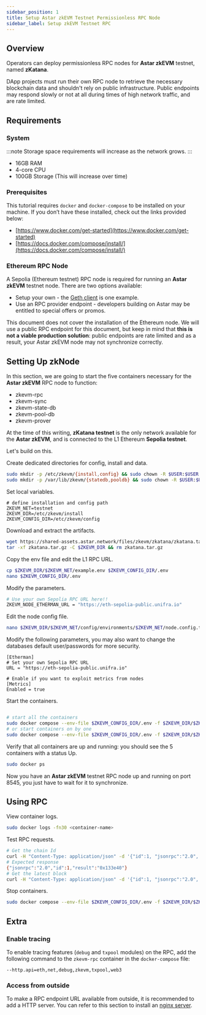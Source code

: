 ```yaml
---
sidebar_position: 1
title: Setup Astar zkEVM Testnet Permissionless RPC Node
sidebar_label: Setup zkEVM Testnet RPC
---
```


## Overview

Operators can deploy permissionless RPC nodes for **Astar zkEVM** testnet, named **zKatana**.

DApp projects must run their own RPC node to retrieve the necessary blockchain data and shouldn't rely on public infrastructure. Public endpoints may respond slowly or not at all during times of high network traffic, and are rate limited.

## Requirements

### System

:::note
Storage space requirements will increase as the network grows.
:::

- 16GB RAM
- 4-core CPU
- 100GB Storage (This will increase over time)

### Prerequisites

This tutorial requires `docker` and `docker-compose` to be installed on your machine. If you don’t have these installed, check out the links provided below:

- [https://www.docker.com/get-started](https://www.docker.com/get-started)
- [https://docs.docker.com/compose/install/](https://docs.docker.com/compose/install/)

### Ethereum RPC Node

A Sepolia (Ethereum testnet) RPC node is required for running an **Astar zkEVM** testnet node.
There are two options available:

- Setup your own - the [Geth client](https://geth.ethereum.org/docs/getting-started/installing-geth) is one example.
- Use an RPC provider endpoint - developers building on Astar may be entitled to special offers or promos. 

This document does not cover the installation of the Ethereum node. We will use a public RPC endpoint for this document, but keep in mind that **this is not a viable production solution**: public endpoints are rate limited and as a result, your Astar zkEVM node may not synchronize correctly.

## Setting Up zkNode

In this section, we are going to start the five containers necessary for the **Astar zkEVM** RPC node to function:

- zkevm-rpc
- zkevm-sync
- zkevm-state-db
- zkevm-pool-db
- zkevm-prover

At the time of this writing, **zKatana testnet** is the only network available for the **Astar zkEVM**, and is connected to the L1 Ethereum **Sepolia testnet**.

Let's build on this.

Create dedicated directories for config, install and data.

```bash
sudo mkdir -p /etc/zkevm/{install,config} && sudo chown -R $USER:$USER /etc/zkevm
sudo mkdir -p /var/lib/zkevm/{statedb,pooldb} && sudo chown -R $USER:$USER /var/lib/zkevm/
```

Set local variables.

```
# define installation and config path
ZKEVM_NET=testnet
ZKEVM_DIR=/etc/zkevm/install
ZKEVM_CONFIG_DIR=/etc/zkevm/config
```

Download and extract the artifacts.

```bash
wget https://shared-assets.astar.network/files/zkevm/zkatana/zkatana.tar.gz
tar -xf zkatana.tar.gz -C $ZKEVM_DIR && rm zkatana.tar.gz
```

Copy the env file and edit the L1 RPC URL.

```bash
cp $ZKEVM_DIR/$ZKEVM_NET/example.env $ZKEVM_CONFIG_DIR/.env
nano $ZKEVM_CONFIG_DIR/.env
```

Modify the parameters.

```bash
# Use your own Sepolia RPC URL here!!
ZKEVM_NODE_ETHERMAN_URL = "https://eth-sepolia-public.unifra.io"
```

Edit the node config file.

```bash
nano $ZKEVM_DIR/$ZKEVM_NET/config/environments/$ZKEVM_NET/node.config.toml
```

Modify the following parameters, you may also want to change the databases default user/passwords for more security.

```
[Etherman]
# Set your own Sepolia RPC URL
URL = "https://eth-sepolia-public.unifra.io"

# Enable if you want to exploit metrics from nodes
[Metrics]
Enabled = true
```

Start the containers.

```bash

# start all the containers
sudo docker compose --env-file $ZKEVM_CONFIG_DIR/.env -f $ZKEVM_DIR/$ZKEVM_NET/docker-compose.yml up -d
# or start containers on by one
sudo docker compose --env-file $ZKEVM_CONFIG_DIR/.env -f $ZKEVM_DIR/$ZKEVM_NET/docker-compose.yml up -d <container-name>
```

Verify that all containers are up and running: you should see the 5 containers with a status Up.

```bash
sudo docker ps
```

Now you have an **Astar zkEVM** testnet RPC node up and running on port 8545, you just have to wait for it to synchronize.

## Using RPC

View container logs.

```bash
sudo docker logs -fn30 <container-name>
```

Test RPC requests.

```bash
# Get the chain Id
curl -H "Content-Type: application/json" -d '{"id":1, "jsonrpc":"2.0", "method": "eth_chainId", "params": []}' http://localhost:8545
# Expected response
{"jsonrpc":"2.0","id":1,"result":"0x133e40"}
# Get the latest block
curl -H "Content-Type: application/json" -d '{"id":1, "jsonrpc":"2.0", "method": "eth_getBlockByNumber", "params": ["latest", false]}' http://localhost:8545
```

Stop containers.

```bash
sudo docker compose --env-file $ZKEVM_CONFIG_DIR/.env -f $ZKEVM_DIR/$ZKEVM_NET/docker-compose.yml down
```

## Extra

### Enable tracing

To enable tracing features (`debug` and `txpool` modules) on the RPC, add the following command to the `zkevm-rpc` container in the `docker-compose` file:

```
--http.api=eth,net,debug,zkevm,txpool,web3
```

### Access from outside

To make a RPC endpoint URL available from outside, it is recommended to add a HTTP server.
You can refer to this section to install an [nginx server](/docs/build/nodes/archive-node/nginx).
